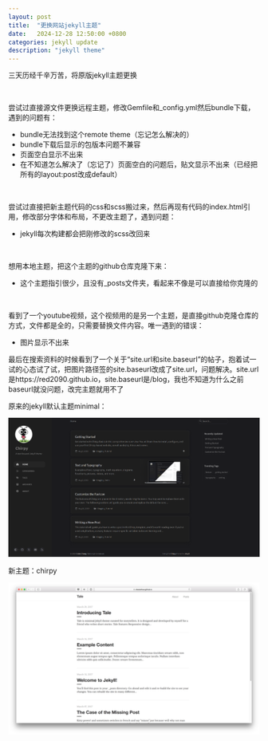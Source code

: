 ```yaml
---
layout: post
title:  "更换网站jekyll主题"
date:   2024-12-28 12:50:00 +0800
categories: jekyll update
description: "jekyll theme"
---
```


三天历经千辛万苦，将原版jekyll主题更换

<br/>

尝试过直接源文件更换远程主题，修改Gemfile和_config.yml然后bundle下载，遇到的问题有：

* bundle无法找到这个remote theme（忘记怎么解决的）
* bundle下载后显示的包版本问题不兼容
* 页面空白显示不出来
* 在不知道怎么解决了（忘记了）页面空白的问题后，贴文显示不出来（已经把所有的layout:post改成default）

<br/>

尝试过直接把新主题代码的css和scss搬过来，然后再现有代码的index.html引用，修改部分字体和布局，不更改主题了，遇到问题：

* jekyll每次构建都会把刚修改的scss改回来

<br/>

想用本地主题，把这个主题的github仓库克隆下来：

* 这个主题指引很少，且没有_posts文件夹，看起来不像是可以直接给你克隆的

<br/>

看到了一个youtube视频，这个视频用的是另一个主题，是直接github克隆仓库的方式，文件都是全的，只需要替换文件内容。唯一遇到的错误：

* 图片显示不出来

最后在搜索资料的时候看到了一个关于“site.url和site.baseurl”的帖子，抱着试一试的心态试了试，把图片路径签的site.baseurl改成了site.url，问题解决。site.url是https://red2090.github.io，site.baseurl是/blog，我也不知道为什么之前baseurl就没问题，改完主题就用不了

原来的jekyll默认主题minimal：

![图片](/assets/img/2024122801.png)

新主题：chirpy

![图片](/assets/img/2024122802.png)